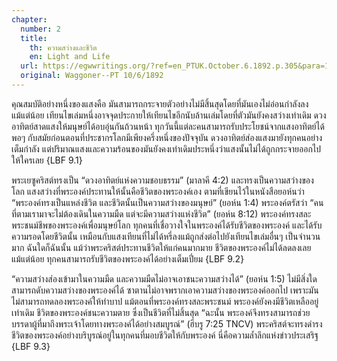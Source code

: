 ```yaml
---
chapter:
  number: 2
  title:
    th: ความสว่างและชีวิต
    en: Light and Life
  url: https://egwwritings.org/?ref=en_PTUK.October.6.1892.p.305&para=1524.464
  original: Waggoner--PT 10/6/1892
---
```


คุณสมบัติอย่างหนึ่งของแสงคือ มันสามารถกระจายตัวอย่างไม่มีสิ้นสุดโดยที่มันเองไม่อ่อนกำลังลงแม้แต่น้อย เทียนไขเล่มหนึ่งอาจจุดประกายให้เทียนไขอีกนับล้านเล่มโดยที่ตัวมันยังคงสว่างเท่าเดิม ดวงอาทิตย์สาดแสงให้มนุษย์ได้อบอุ่นกันถ้วนหน้า ทุกวันนี้แต่ละคนสามารถรับประโยชน์จากแสงอาทิตย์ได้พอๆ กับสมัยก่อนตอนที่ประชากรโลกมีเพียงครึ่งหนึ่งของปัจจุบัน ดวงอาทิตย์ส่องแสงมายังทุกคนอย่างเต็มกำลัง แต่ปริมาณแสงและความร้อนของมันยังคงเท่าเดิมประหนึ่งว่าแสงนั้นไม่ได้ถูกกระจายออกไปให้ใครเลย {LBF 9.1}

พระเยซูคริสต์ทรงเป็น “ดวงอาทิตย์แห่งความชอบธรรม” (มาลาคี 4:2) และทรงเป็นความสว่างของโลก แสงสว่างที่พระองค์ประทานให้นั้นคือชีวิตของพระองค์เอง ตามที่เขียนไว้ในหนังสือยอห์นว่า “พระองค์ทรงเป็นแหล่งชีวิต และชีวิตนั้นเป็นความสว่างของมนุษย์” (ยอห์น 1:4) พระองค์ตรัสว่า “คนที่ตามเรามาจะไม่ต้องเดินในความมืด แต่จะมีความสว่างแห่งชีวิต” (ยอห์น 8:12) พระองค์ทรงสละพระชนม์ชีพของพระองค์เพื่อมนุษย์โลก ทุกคนที่เชื่อวางใจในพระองค์ได้รับชีวิตของพระองค์ และได้รับความรอดโดยชีวิตนั้น เหมือนกับแสงเทียนที่ไม่ได้หรี่ลงแม้ถูกส่งต่อไปยังเทียนไขเล่มอื่นๆ เป็นจำนวนมาก ฉันใดก็ฉันนั้น แม้ว่าพระคริสต์ประทานชีวิตให้แก่คนมากมาย ชีวิตของพระองค์ไม่ได้ลดลงเลยแม้แต่น้อย ทุกคนสามารถรับชีวิตของพระองค์ได้อย่างเต็มเปี่ยม {LBF 9.2}

“ความสว่างส่องเข้ามาในความมืด และความมืดไม่อาจเอาชนะความสว่างได้” (ยอห์น 1:5) ไม่มีสิ่งใดสามารถดับความสว่างของพระองค์ได้ ซาตานไม่อาจพรากเอาความสว่างของพระองค์ออกไป เพราะมันไม่สามารถทดลองพระองค์ให้ทำบาป แม้ตอนที่พระองค์ทรงสละพระชนม์ พระองค์ยังคงมีชีวิตเหลืออยู่เท่าเดิม ชีวิตของพระองค์ชนะความตาย ซึ่งเป็นชีวิตที่ไม่สิ้นสุด “ฉะนั้น พระองค์จึงทรงสามารถช่วยบรรดาผู้ที่มาถึงพระเจ้าโดยทางพระองค์ได้อย่างสมบูรณ์” (ฮีบรู 7:25 TNCV) พระคริสต์จะทรงดำรงชีวิตของพระองค์อย่างบริบูรณ์อยู่ในทุกคนที่มอบชีวิตให้กับพระองค์ นี่คือความล้ำลึกแห่งข่าวประเสริฐ {LBF 9.3}
